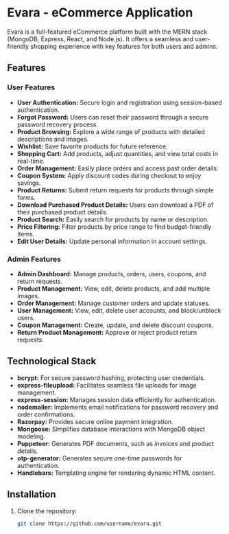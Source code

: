 # Evara - eCommerce Application

Evara is a full-featured eCommerce platform built with the MERN stack (MongoDB, Express, React, and Node.js). It offers a seamless and user-friendly shopping experience with key features for both users and admins.


## Features

### User Features
- **User Authentication:** Secure login and registration using session-based authentication.
- **Forgot Password:** Users can reset their password through a secure password recovery process.
- **Product Browsing:** Explore a wide range of products with detailed descriptions and images.
- **Wishlist:** Save favorite products for future reference.
- **Shopping Cart:** Add products, adjust quantities, and view total costs in real-time.
- **Order Management:** Easily place orders and access past order details.
- **Coupon System:** Apply discount codes during checkout to enjoy savings.
- **Product Returns:** Submit return requests for products through simple forms.
- **Download Purchased Product Details:** Users can download a PDF of their purchased product details.
- **Product Search:** Easily search for products by name or description.
- **Price Filtering:** Filter products by price range to find budget-friendly items.
- **Edit User Details:** Update personal information in account settings.

### Admin Features
- **Admin Dashboard:** Manage products, orders, users, coupons, and return requests.
- **Product Management:** View, edit, delete products, and add multiple images.
- **Order Management:** Manage customer orders and update statuses.
- **User Management:** View, edit, delete user accounts, and block/unblock users.
- **Coupon Management:** Create, update, and delete discount coupons.
- **Return Product Management:** Approve or reject product return requests.

## Technological Stack
- **bcrypt:** For secure password hashing, protecting user credentials.
- **express-fileupload:** Facilitates seamless file uploads for image management.
- **express-session:** Manages session data efficiently for authentication.
- **nodemailer:** Implements email notifications for password recovery and order confirmations.
- **Razorpay:** Provides secure online payment integration.
- **Mongoose:** Simplifies database interactions with MongoDB object modeling.
- **Puppeteer:** Generates PDF documents, such as invoices and product details.
- **otp-generator:** Generates secure one-time passwords for authentication.
- **Handlebars:** Templating engine for rendering dynamic HTML content.

## Installation

1. Clone the repository:
   ```bash
   git clone https://github.com/username/evara.git

